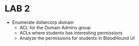# LAB 2

- Enumerate dollarcorp domain
    - ACL for the Domain Admins group
    - ACLs where studentx has interesting permissions
    - Analyze the permissions for studentx in BloodHound UI
